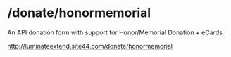 /donate/honormemorial
====================
An API donation form with support for Honor/Memorial Donation + eCards.

http://luminateextend.site44.com/donate/honormemorial
